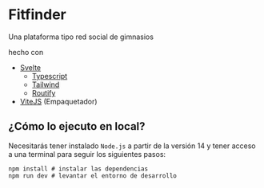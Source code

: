 # Fitfinder
Una plataforma tipo red social de gimnasios

hecho con

- [Svelte]([https://reactjs.org/](https://svelte.dev/)) 
  - [Typescript](https://www.typescriptlang.org/) 
  - [Tailwind](https://tailwindcss.com/) 
  - [Routify](https://www.routify.dev/)
- [ViteJS](https://vitejs.dev) (Empaquetador)

## ¿Cómo lo ejecuto en local?

Necesitarás tener instalado `Node.js` a partir de la versión 14 y tener acceso a una terminal para seguir los siguientes pasos:

```
npm install # instalar las dependencias
npm run dev # levantar el entorno de desarrollo
```


